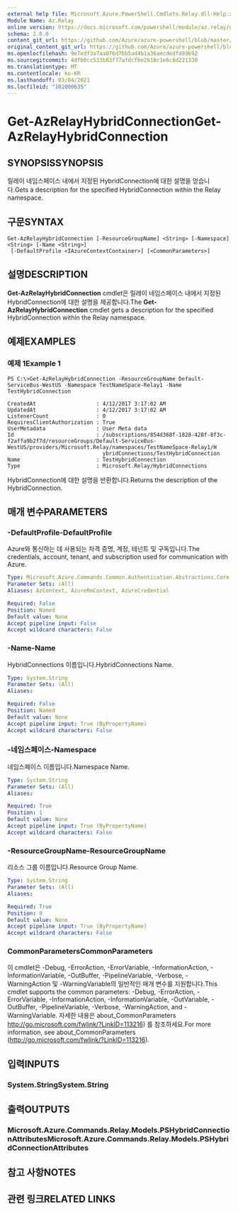 ```yaml
---
external help file: Microsoft.Azure.PowerShell.Cmdlets.Relay.dll-Help.xml
Module Name: Az.Relay
online version: https://docs.microsoft.com/powershell/module/az.relay/get-azrelayhybridconnection
schema: 2.0.0
content_git_url: https://github.com/Azure/azure-powershell/blob/master/src/Relay/Relay/help/Get-AzRelayHybridConnection.md
original_content_git_url: https://github.com/Azure/azure-powershell/blob/master/src/Relay/Relay/help/Get-AzRelayHybridConnection.md
ms.openlocfilehash: 9e7edf3a7aa076d7bb5ad4b1a36aecdedfd89b92
ms.sourcegitcommit: 4dfb0cc533b83f77afdcfbe2618c1e6c8d221330
ms.translationtype: MT
ms.contentlocale: ko-KR
ms.lasthandoff: 03/04/2021
ms.locfileid: "102000635"
---
```

# <span data-ttu-id="9494d-101">Get-AzRelayHybridConnection</span><span class="sxs-lookup"><span data-stu-id="9494d-101">Get-AzRelayHybridConnection</span></span>

## <span data-ttu-id="9494d-102">SYNOPSIS</span><span class="sxs-lookup"><span data-stu-id="9494d-102">SYNOPSIS</span></span>
<span data-ttu-id="9494d-103">릴레이 네임스페이스 내에서 지정된 HybridConnection에 대한 설명을 얻습니다.</span><span class="sxs-lookup"><span data-stu-id="9494d-103">Gets a description for the specified HybridConnection within the Relay namespace.</span></span>

## <span data-ttu-id="9494d-104">구문</span><span class="sxs-lookup"><span data-stu-id="9494d-104">SYNTAX</span></span>

```
Get-AzRelayHybridConnection [-ResourceGroupName] <String> [-Namespace] <String> [-Name <String>]
 [-DefaultProfile <IAzureContextContainer>] [<CommonParameters>]
```

## <span data-ttu-id="9494d-105">설명</span><span class="sxs-lookup"><span data-stu-id="9494d-105">DESCRIPTION</span></span>
<span data-ttu-id="9494d-106">**Get-AzRelayHybridConnection** cmdlet은 릴레이 네임스페이스 내에서 지정된 HybridConnection에 대한 설명을 제공합니다.</span><span class="sxs-lookup"><span data-stu-id="9494d-106">The **Get-AzRelayHybridConnection** cmdlet gets a description for the specified HybridConnection within the Relay namespace.</span></span>

## <span data-ttu-id="9494d-107">예제</span><span class="sxs-lookup"><span data-stu-id="9494d-107">EXAMPLES</span></span>

### <span data-ttu-id="9494d-108">예제 1</span><span class="sxs-lookup"><span data-stu-id="9494d-108">Example 1</span></span>
```
PS C:\>Get-AzRelayHybridConnection -ResourceGroupName Default-ServiceBus-WestUS -Namespace TestNameSpace-Relay1 -Name TestHybridConnection

CreatedAt                   : 4/12/2017 3:17:02 AM
UpdatedAt                   : 4/12/2017 3:17:02 AM
ListenerCount               : 0
RequiresClientAuthorization : True
UserMetadata                : User Meta data
Id                          : /subscriptions/854d368f-1828-428f-8f3c-f2affa9b2f7d/resourceGroups/Default-ServiceBus-WestUS/providers/Microsoft.Relay/namespaces/TestNameSpace-Relay1/H
                              ybridConnections/TestHybridConnection
Name                        : TestHybridConnection
Type                        : Microsoft.Relay/HybridConnections
```

<span data-ttu-id="9494d-109">HybridConnection에 대한 설명을 반환합니다.</span><span class="sxs-lookup"><span data-stu-id="9494d-109">Returns the description of the HybridConnection.</span></span>

## <span data-ttu-id="9494d-110">매개 변수</span><span class="sxs-lookup"><span data-stu-id="9494d-110">PARAMETERS</span></span>

### <span data-ttu-id="9494d-111">-DefaultProfile</span><span class="sxs-lookup"><span data-stu-id="9494d-111">-DefaultProfile</span></span>
<span data-ttu-id="9494d-112">Azure와 통신하는 데 사용되는 자격 증명, 계정, 테넌트 및 구독입니다.</span><span class="sxs-lookup"><span data-stu-id="9494d-112">The credentials, account, tenant, and subscription used for communication with Azure.</span></span>

```yaml
Type: Microsoft.Azure.Commands.Common.Authentication.Abstractions.Core.IAzureContextContainer
Parameter Sets: (All)
Aliases: AzContext, AzureRmContext, AzureCredential

Required: False
Position: Named
Default value: None
Accept pipeline input: False
Accept wildcard characters: False
```

### <span data-ttu-id="9494d-113">-Name</span><span class="sxs-lookup"><span data-stu-id="9494d-113">-Name</span></span>
<span data-ttu-id="9494d-114">HybridConnections 이름입니다.</span><span class="sxs-lookup"><span data-stu-id="9494d-114">HybridConnections Name.</span></span>

```yaml
Type: System.String
Parameter Sets: (All)
Aliases:

Required: False
Position: Named
Default value: None
Accept pipeline input: True (ByPropertyName)
Accept wildcard characters: False
```

### <span data-ttu-id="9494d-115">-네임스페이스</span><span class="sxs-lookup"><span data-stu-id="9494d-115">-Namespace</span></span>
<span data-ttu-id="9494d-116">네임스페이스 이름입니다.</span><span class="sxs-lookup"><span data-stu-id="9494d-116">Namespace Name.</span></span>

```yaml
Type: System.String
Parameter Sets: (All)
Aliases:

Required: True
Position: 1
Default value: None
Accept pipeline input: True (ByPropertyName)
Accept wildcard characters: False
```

### <span data-ttu-id="9494d-117">-ResourceGroupName</span><span class="sxs-lookup"><span data-stu-id="9494d-117">-ResourceGroupName</span></span>
<span data-ttu-id="9494d-118">리소스 그룹 이름입니다.</span><span class="sxs-lookup"><span data-stu-id="9494d-118">Resource Group Name.</span></span>

```yaml
Type: System.String
Parameter Sets: (All)
Aliases:

Required: True
Position: 0
Default value: None
Accept pipeline input: True (ByPropertyName)
Accept wildcard characters: False
```

### <span data-ttu-id="9494d-119">CommonParameters</span><span class="sxs-lookup"><span data-stu-id="9494d-119">CommonParameters</span></span>
<span data-ttu-id="9494d-120">이 cmdlet은 -Debug, -ErrorAction, -ErrorVariable, -InformationAction, -InformationVariable, -OutBuffer, -PipelineVariable, -Verbose, -WarningAction 및 -WarningVariable의 일반적인 매개 변수를 지원합니다.</span><span class="sxs-lookup"><span data-stu-id="9494d-120">This cmdlet supports the common parameters: -Debug, -ErrorAction, -ErrorVariable, -InformationAction, -InformationVariable, -OutVariable, -OutBuffer, -PipelineVariable, -Verbose, -WarningAction, and -WarningVariable.</span></span> <span data-ttu-id="9494d-121">자세한 내용은 about_CommonParameters http://go.microsoft.com/fwlink/?LinkID=113216) 를 참조하세요.</span><span class="sxs-lookup"><span data-stu-id="9494d-121">For more information, see about_CommonParameters (http://go.microsoft.com/fwlink/?LinkID=113216).</span></span>

## <span data-ttu-id="9494d-122">입력</span><span class="sxs-lookup"><span data-stu-id="9494d-122">INPUTS</span></span>

### <span data-ttu-id="9494d-123">System.String</span><span class="sxs-lookup"><span data-stu-id="9494d-123">System.String</span></span>

## <span data-ttu-id="9494d-124">출력</span><span class="sxs-lookup"><span data-stu-id="9494d-124">OUTPUTS</span></span>

### <span data-ttu-id="9494d-125">Microsoft.Azure.Commands.Relay.Models.PSHybridConnectionAttributes</span><span class="sxs-lookup"><span data-stu-id="9494d-125">Microsoft.Azure.Commands.Relay.Models.PSHybridConnectionAttributes</span></span>

## <span data-ttu-id="9494d-126">참고 사항</span><span class="sxs-lookup"><span data-stu-id="9494d-126">NOTES</span></span>

## <span data-ttu-id="9494d-127">관련 링크</span><span class="sxs-lookup"><span data-stu-id="9494d-127">RELATED LINKS</span></span>
